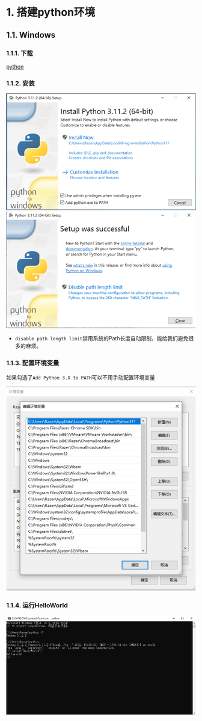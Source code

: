 # 1. 搭建python环境
## 1.1. Windows
### 1.1.1. 下载
[python](https://www.python.org/downloads/)

### 1.1.2. 安装
![安装python](安装python1.png)
![安装python](安装python.png)

- `disable path length limit`禁用系统的Path长度自动限制，能给我们避免很多的麻烦。

### 1.1.3. 配置环境变量
如果勾选了`Add Python 3.X to PATH`可以不用手动配置环境变量

![python环境变量](python环境变量.png)

### 1.1.4. 运行HelloWorld
![HelloWorld](python-HelloWorld.png)